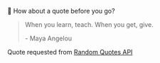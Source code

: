 📣 How about a quote before you go?

> When you learn, teach. When you get, give.
>
> <p>- Maya Angelou</p>

Quote requested from [Random Quotes API](https://github.com/lukePeavey/quotable)
